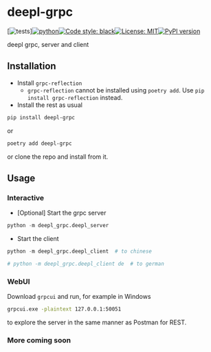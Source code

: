 # deepl-grpc
[![tests](https://github.com/ffreemt/deepl-grpc/actions/workflows/routine-tests.yml/badge.svg)][![python](https://img.shields.io/static/v1?label=python+&message=3.7%2B&color=blue)](https://img.shields.io/static/v1?label=python+&message=3.7%2B&color=blue)[![Code style: black](https://img.shields.io/badge/code%20style-black-000000.svg)](https://github.com/psf/black)[![License: MIT](https://img.shields.io/badge/License-MIT-yellow.svg)](https://opensource.org/licenses/MIT)[![PyPI version](https://badge.fury.io/py/deepl-grpc.svg)](https://badge.fury.io/py/deepl-grpc)

deepl grpc, server and client

## Installation
*   Install ``grpc-reflection``
    *   ``grpc-reflection`` cannot be installed using `poetry add`. Use ``pip install grpc-reflection`` instead.
*   Install the rest as usual
```bash
pip install deepl-grpc
```
or
```bash
poetry add deepl-grpc
```

or clone the repo and install from it.

## Usage

### Interactive

*   [Optional] Start the grpc server
```python
python -m deepl_grpc.deepl_server
```

*   Start the client
```python
python -m deepl_grpc.deepl_client  # to chinese

# python -m deepl_grpc.deepl_client de  # to german
```

### WebUI
Download `grpcui` and run, for example in Windows
```bash
grpcui.exe -plaintext 127.0.0.1:50051
```
to explore the server in the same manner as Postman for REST.

### More coming soon
